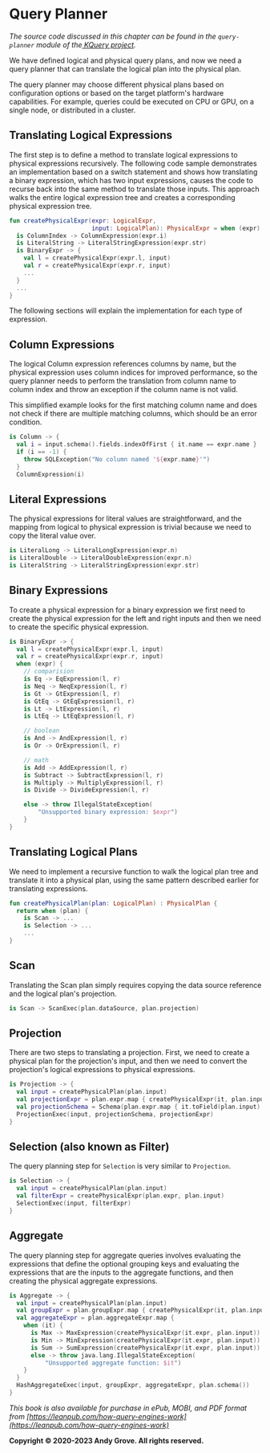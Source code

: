 # Query Planner

_The source code discussed in this chapter can be found in the `query-planner` module of the[ KQuery project](https://github.com/andygrove/how-query-engines-work)._

We have defined logical and physical query plans, and now we need a query planner that can translate the logical plan into the physical plan.

The query planner may choose different physical plans based on configuration options or based on the target platform's hardware capabilities. For example, queries could be executed on CPU or GPU, on a single node, or distributed in a cluster.

## Translating Logical Expressions

The first step is to define a method to translate logical expressions to physical expressions recursively. The following code sample demonstrates an implementation based on a switch statement and shows how translating a binary expression, which has two input expressions, causes the code to recurse back into the same method to translate those inputs. This approach walks the entire logical expression tree and creates a corresponding physical expression tree.

```kotlin
fun createPhysicalExpr(expr: LogicalExpr,
                       input: LogicalPlan): PhysicalExpr = when (expr) {
  is ColumnIndex -> ColumnExpression(expr.i)
  is LiteralString -> LiteralStringExpression(expr.str)
  is BinaryExpr -> {
    val l = createPhysicalExpr(expr.l, input)
    val r = createPhysicalExpr(expr.r, input)
    ...
  }
  ...
}
```

The following sections will explain the implementation for each type of expression.

## Column Expressions

The logical Column expression references columns by name, but the physical expression uses column indices for improved performance, so the query planner needs to perform the translation from column name to column index and throw an exception if the column name is not valid.

This simplified example looks for the first matching column name and does not check if there are multiple matching columns, which should be an error condition.

```kotlin
is Column -> {
  val i = input.schema().fields.indexOfFirst { it.name == expr.name }
  if (i == -1) {
    throw SQLException("No column named '${expr.name}'")
  }
  ColumnExpression(i)
```

## Literal Expressions

The physical expressions for literal values are straightforward, and the mapping from logical to physical expression is trivial because we need to copy the literal value over.

```kotlin
is LiteralLong -> LiteralLongExpression(expr.n)
is LiteralDouble -> LiteralDoubleExpression(expr.n)
is LiteralString -> LiteralStringExpression(expr.str)
```

## Binary Expressions

To create a physical expression for a binary expression we first need to create the physical expression for the left and right inputs and then we need to create the specific physical expression.

```kotlin
is BinaryExpr -> {
  val l = createPhysicalExpr(expr.l, input)
  val r = createPhysicalExpr(expr.r, input)
  when (expr) {
    // comparision
    is Eq -> EqExpression(l, r)
    is Neq -> NeqExpression(l, r)
    is Gt -> GtExpression(l, r)
    is GtEq -> GtEqExpression(l, r)
    is Lt -> LtExpression(l, r)
    is LtEq -> LtEqExpression(l, r)

    // boolean
    is And -> AndExpression(l, r)
    is Or -> OrExpression(l, r)

    // math
    is Add -> AddExpression(l, r)
    is Subtract -> SubtractExpression(l, r)
    is Multiply -> MultiplyExpression(l, r)
    is Divide -> DivideExpression(l, r)

    else -> throw IllegalStateException(
        "Unsupported binary expression: $expr")
    }
}
```

## Translating Logical Plans

We need to implement a recursive function to walk the logical plan tree and translate it into a physical plan, using the same pattern described earlier for translating expressions.

```kotlin
fun createPhysicalPlan(plan: LogicalPlan) : PhysicalPlan {
  return when (plan) {
    is Scan -> ...
    is Selection -> ...
    ...
}
```

## Scan

Translating the Scan plan simply requires copying the data source reference and the logical plan's projection.

```kotlin
is Scan -> ScanExec(plan.dataSource, plan.projection)
```

## Projection

There are two steps to translating a projection. First, we need to create a physical plan for the projection's input, and then we need to convert the projection's logical expressions to physical expressions.

```kotlin
is Projection -> {
  val input = createPhysicalPlan(plan.input)
  val projectionExpr = plan.expr.map { createPhysicalExpr(it, plan.input) }
  val projectionSchema = Schema(plan.expr.map { it.toField(plan.input) })
  ProjectionExec(input, projectionSchema, projectionExpr)
}
```

## Selection (also known as Filter)

The query planning step for `Selection` is very similar to `Projection`.

```kotlin
is Selection -> {
  val input = createPhysicalPlan(plan.input)
  val filterExpr = createPhysicalExpr(plan.expr, plan.input)
  SelectionExec(input, filterExpr)
}
```

## Aggregate

The query planning step for aggregate queries involves evaluating the expressions that define the optional grouping keys and evaluating the expressions that are the inputs to the aggregate functions, and then creating the physical aggregate expressions.

```kotlin
is Aggregate -> {
  val input = createPhysicalPlan(plan.input)
  val groupExpr = plan.groupExpr.map { createPhysicalExpr(it, plan.input) }
  val aggregateExpr = plan.aggregateExpr.map {
    when (it) {
      is Max -> MaxExpression(createPhysicalExpr(it.expr, plan.input))
      is Min -> MinExpression(createPhysicalExpr(it.expr, plan.input))
      is Sum -> SumExpression(createPhysicalExpr(it.expr, plan.input))
      else -> throw java.lang.IllegalStateException(
          "Unsupported aggregate function: $it")
    }
  }
  HashAggregateExec(input, groupExpr, aggregateExpr, plan.schema())
}
```

*This book is also available for purchase in ePub, MOBI, and PDF format from [https://leanpub.com/how-query-engines-work](https://leanpub.com/how-query-engines-work)*

**Copyright © 2020-2023 Andy Grove. All rights reserved.**
